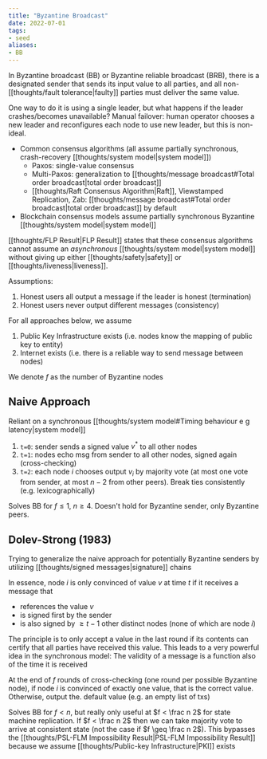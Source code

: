 ```yaml
---
title: "Byzantine Broadcast"
date: 2022-07-01
tags:
- seed
aliases:
- BB
---
```


In Byzantine broadcast (BB) or Byzantine reliable broadcast (BRB), there is a designated sender that sends its input value to all parties, and all non-[[thoughts/fault tolerance|faulty]] parties must deliver the same value.

One way to do it is using a single leader, but what happens if the leader crashes/becomes unavailable? Manual failover: human operator chooses a new leader and reconfigures each node to use new leader, but this is non-ideal.

- Common consensus algorithms (all assume partially synchronous, crash-recovery [[thoughts/system model|system model]])
	- Paxos: single-value consensus
	- Multi-Paxos: generalization to [[thoughts/message broadcast#Total order broadcast|total order broadcast]]
	- [[thoughts/Raft Consensus Algorithm|Raft]], Viewstamped Replication, Zab: [[thoughts/message broadcast#Total order broadcast|total order broadcast]] by default
- Blockchain consensus models assume partially synchronous Byzantine [[thoughts/system model|system model]]

[[thoughts/FLP Result|FLP Result]] states that these consensus algorithms cannot assume an *asynchronous* [[thoughts/system model|system model]] without giving up either [[thoughts/safety|safety]] or [[thoughts/liveness|liveness]].

Assumptions:
1. Honest users all output a message if the leader is honest (termination)
2. Honest users never output different messages (consistency)

For all approaches below, we assume
1. Public Key Infrastructure exists (i.e. nodes know the mapping of public key to entity)
2. Internet exists (i.e. there is a reliable way to send message between nodes)

We denote $f$ as the number of Byzantine nodes

## Naive Approach
Reliant on a synchronous [[thoughts/system model#Timing behaviour e g latency|system model]]

1. `t=0`: sender sends a signed value $v^*$ to all other nodes
2. `t=1`: nodes echo msg from sender to all other nodes, signed again (cross-checking)
3. `t=2`: each node $i$ chooses output $v_i$ by majority vote (at most one vote from sender, at most $n-2$ from other peers). Break ties consistently (e.g. lexicographically)

Solves BB for $f \leq 1$, $n \geq 4$. Doesn't hold for Byzantine sender, only Byzantine peers.

## Dolev-Strong (1983)
Trying to generalize the naive approach for potentially Byzantine senders by utilizing [[thoughts/signed messages|signature]] chains

In essence, node $i$ is only convinced of value $v$ at time $t$ if it receives a message that
- references the value $v$
- is signed first by the sender
- is also signed by $\geq t-1$ other distinct nodes (none of which are node $i$)

The principle is to only accept a value in the last round if its contents can certify that all parties have received this value. This leads to a very powerful idea in the synchronous model: The validity of a message is a function also of the time it is received

At the end of $f$ rounds of cross-checking (one round per possible Byzantine node), if node $i$ is convinced of exactly one value, that is the correct value. Otherwise, output the. default value (e.g. an empty list of txs)

Solves BB for $f < n$, but really only useful at $f < \frac n 2$ for state machine replication. If $f < \frac n 2$ then we can take majority vote to arrive at consistent state (not the case if $f \geq \frac n 2$). This bypasses the [[thoughts/PSL-FLM Impossibility Result|PSL-FLM Impossibility Result]] because we assume [[thoughts/Public-key Infrastructure|PKI]] exists